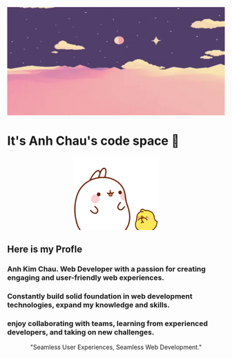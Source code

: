 <div id="header" align="center">
  <img src="wall.gif" width="1200" height="250"/>
</div>

# It's Anh Chau's code space 👋
<div id="sticker" align="center">
  <img src="molang.gif" width="200"/>
</div>

## Here is my Profle
### Anh Kim Chau. Web Developer with a passion for creating engaging and user-friendly web experiences.
### Constantly build solid foundation in web development technologies, expand my knowledge and skills.
### enjoy collaborating with teams, learning from experienced developers, and taking on new challenges.

<div id="slogan" align="center" fontweight="bold" fontsize="36">
  <p>"Seamless User Experiences, Seamless Web Development."</p>
</div>
<!--
**anh-8922/anh-8922** is a ✨ _special_ ✨ repository because its `README.md` (this file) appears on your GitHub profile.

Here are some ideas to get you started:

- 🔭 I’m currently working on ...
- 🌱 I’m currently learning ...
- 👯 I’m looking to collaborate on ...
- 🤔 I’m looking for help with ...
- 💬 Ask me about ...
- 📫 How to reach me: ...
- 😄 Pronouns: ...
- ⚡ Fun fact: ...
-->
